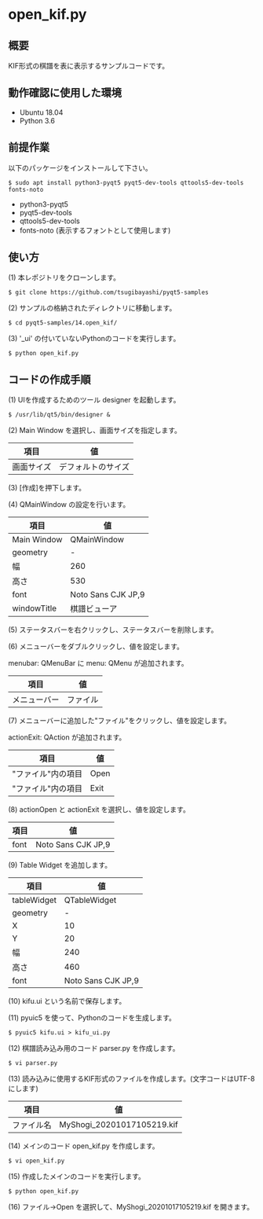 # open\_kif.py

## 概要

KIF形式の棋譜を表に表示するサンプルコードです。

## 動作確認に使用した環境

- Ubuntu 18.04
- Python 3.6

## 前提作業

以下のパッケージをインストールして下さい。

    $ sudo apt install python3-pyqt5 pyqt5-dev-tools qttools5-dev-tools fonts-noto

* python3-pyqt5
* pyqt5-dev-tools
* qttools5-dev-tools
* fonts-noto (表示するフォントとして使用します)

## 使い方

(1) 本レポジトリをクローンします。

    $ git clone https://github.com/tsugibayashi/pyqt5-samples

(2) サンプルの格納されたディレクトリに移動します。

    $ cd pyqt5-samples/14.open_kif/

(3) '\_ui' の付いていないPythonのコードを実行します。

    $ python open_kif.py

## コードの作成手順

(1) UIを作成するためのツール designer を起動します。

    $ /usr/lib/qt5/bin/designer &

(2) Main Window を選択し、画面サイズを指定します。

| 項目 | 値 |
----|----
| 画面サイズ | デフォルトのサイズ |

(3) [作成]を押下します。

(4) QMainWindow の設定を行います。

| 項目 | 値 |
----|----
| Main Window | QMainWindow |
| geometry | - |
| 幅 | 260 |
| 高さ | 530 |
| font | Noto Sans CJK JP,9 |
| windowTitle | 棋譜ビューア |

(5) ステータスバーを右クリックし、ステータスバーを削除します。

(6) メニューバーをダブルクリックし、値を設定します。

menubar: QMenuBar に menu: QMenu が追加されます。

| 項目 | 値 |
----|----
| メニューバー | ファイル |

(7) メニューバーに追加した"ファイル"をクリックし、値を設定します。

actionExit: QAction が追加されます。

| 項目 | 値 |
----|----
| "ファイル"内の項目 | Open |
| "ファイル"内の項目 | Exit |

(8) actionOpen と actionExit を選択し、値を設定します。

| 項目 | 値 |
----|----
| font | Noto Sans CJK JP,9 |

(9) Table Widget を追加します。

| 項目 | 値 |
----|----
| tableWidget | QTableWidget |
| geometry | - |
| X | 10 |
| Y | 20 |
| 幅 | 240 |
| 高さ | 460 |
| font | Noto Sans CJK JP,9 |

(10) kifu.ui という名前で保存します。

(11) pyuic5 を使って、Pythonのコードを生成します。

    $ pyuic5 kifu.ui > kifu_ui.py

(12) 棋譜読み込み用のコード parser.py を作成します。

    $ vi parser.py

(13) 読み込みに使用するKIF形式のファイルを作成します。(文字コードはUTF-8にします)

| 項目 | 値 |
----|----
| ファイル名 | MyShogi\_20201017105219.kif |

(14) メインのコード open\_kif.py を作成します。

    $ vi open_kif.py

(15) 作成したメインのコードを実行します。

    $ python open_kif.py

(16) ファイル-\>Open を選択して、MyShogi\_20201017105219.kif を開きます。

